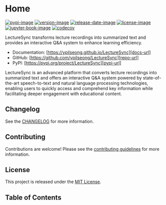 # Home

[![pypi-image]][pypi-url]
[![version-image]][release-url]
[![release-date-image]][release-url]
[![license-image]][license-url]
[![jupyter-book-image]][docs-url]
[![codecov][codecov-image]][codecov-url]

<!-- Links: -->
[hyperfast python template]: https://github.com/entelecheia/hyperfast-python-template

[codecov-image]: https://codecov.io/gh/ypilseong/LectureSync/branch/main/graph/badge.svg?token=[REPLACE_ME]
[codecov-url]: https://codecov.io/gh/ypilseong/LectureSync
[pypi-image]: https://img.shields.io/pypi/v/LectureSync
[license-image]: https://img.shields.io/github/license/ypilseong/LectureSync
[license-url]: https://github.com/ypilseong/LectureSync/blob/main/LICENSE
[version-image]: https://img.shields.io/github/v/release/ypilseong/LectureSync?sort=semver
[release-date-image]: https://img.shields.io/github/release-date/ypilseong/LectureSync
[release-url]: https://github.com/ypilseong/LectureSync/releases
[jupyter-book-image]: https://jupyterbook.org/en/stable/_images/badge.svg

[repo-url]: https://github.com/ypilseong/LectureSync
[pypi-url]: https://pypi.org/project/LectureSync
[docs-url]: https://ypilseong.github.io/LectureSync
[changelog]: https://github.com/ypilseong/LectureSync/blob/main/CHANGELOG.md
[contributing guidelines]: https://github.com/ypilseong/LectureSync/blob/main/CONTRIBUTING.md
<!-- Links: -->

LectureSync transforms lecture recordings into summarized text and provides an interactive Q&A system to enhance learning efficiency.

- Documentation: [https://ypilseong.github.io/LectureSync][docs-url]
- GitHub: [https://github.com/ypilseong/LectureSync][repo-url]
- PyPI: [https://pypi.org/project/LectureSync][pypi-url]

LectureSync is an advanced platform that converts lecture recordings into summarized text and offers an interactive Q&A system powered by state-of-the-art speech-to-text and natural language processing technologies, enabling users to quickly access and comprehend key information while facilitating deeper engagement with educational content.








## Changelog

See the [CHANGELOG] for more information.

## Contributing

Contributions are welcome! Please see the [contributing guidelines] for more information.

## License

This project is released under the [MIT License][license-url].

## Table of Contents

```{tableofcontents}
```
